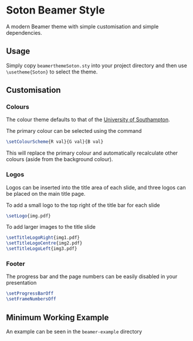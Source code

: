 # Soton Beamer Style

A modern Beamer theme with simple customisation and simple dependencies.

## Usage

Simply copy `beamerthemeSoton.sty` into your project directory and then use `\usetheme{Soton}` to select the theme.

## Customisation

### Colours

The colour theme defaults to that of the [University of Southampton](https://southampton.ac.uk).

The primary colour can be selected using the command

```latex
\setColourScheme{R val}{G val}{B val}
```

This will replace the primary colour and automatically recalculate other colours (aside from the background colour).

### Logos

Logos can be inserted into the title area of each slide, and three logos can be placed on the main title page.

To add a small logo to the top right of the title bar for each slide

```latex
\setLogo{img.pdf}
```

To add larger images to the title slide

```latex
\setTitleLogoRight{img1.pdf}
\setTitleLogoCentre{img2.pdf}
\setTitleLogoLeft{img3.pdf}
```

### Footer

The progress bar and the page numbers can be easily disabled in your presentation

```latex
\setProgressBarOff
\setFrameNumbersOff
```

## Minimum Working Example

An example can be seen in the `beamer-example` directory
